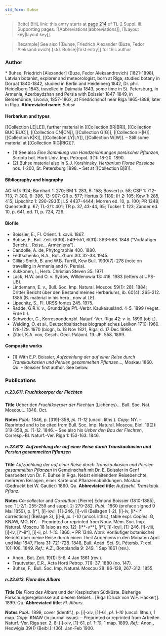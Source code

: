 ```yaml
---
std_form: Buhse
---
```


> [!cite] BHL link: this entry starts at [page 214](https://www.biodiversitylibrary.org/page/33266521) of TL-2 Suppl. III.
> Supporting pages: [[Abbreviations|abbreviations]], [[Layout key|layout key]].

> [!example] See also [[Buhse, Friedrich Alexander (Buze, Fedor Aleksandrovich) {std. Buhse}|first entry]] for this author

### Author

\* Buhse, Friedrich \[Alexander\] (Buze, Fedor Aleksandrovich) (1821-1898), Latvian botanist, explorer and meteorologist, born at Riga, studied botany in Dorpat 1840-1842, studied in Berlin and Heidelberg 1842, Dr. phil. Heidelberg 1843, travelled in Dalmatia 1843, some time in St. Petersburg, in Armenia, Azerbaydzhan and Persia with Boissier 1847-1849, in Bersemünde, Livonia, 1857-1862, at Friedrichshof near Riga 1865-1888, later in Riga. 
**Abbreviated name**: *Buhse*

#### Herbarium and types

[[Collection LE|LE]], further material in [[Collection BR|BR]], [[Collection BUC|BUC]], [[Collection CN|CN]], [[Collection G|G]], [[Collection H|H]], [[Collection K|K]], [[Collection LY|LY]], [[Collection W|W]]. – Still some material at [[Collection RIG|RIG]]?.
- (1) See also *Eine Sammlung von Handzeichnungen persischer Pflanzen*, Scripta bot. Horti Univ. Imp. Petropol. 3(1): 18-20. 1890.
- (2) Buhse material also in S.J. Korshinsky, *Herbarium Florae Rossicae* nos. 1-200, St. Petersburg 1898. – Set at [[Collection B|B]].

#### Bibliography and biography

AG 5(1): 924; Barnhart 1: 270; BM 1: 283, 6: 158; Bossert p. 58; CSP 1: 712-713, 7: 300, 9: 396, 13: 907; GR p. 577; Hortus 3: 1189; IH 2: 105; Kew 1: 285, 415; Lipschitz 1: 290-293(!); LS 4437-4444; Morren ed. 10, p. 100; PR 1348; Quenstedt p. 67; TL-2/1: 401; TR p. 37, 43-44, 65; Tucker 1: 123; Zander ed. 10, p. 641, ed. 11, p. 724, 729.

#### Biofile

- Boissier, E., Fl. Orient. 1: xxvii. 1867.
- Buhse, F., Bot. Zeit. 6(30): 549-551, 6(31): 563-568. 1848 ("Vorläufiger Bericht... Reise... Armeniens").
- Candolle, A. de, Phytographie 400. 1880.
- Fedtschenko, B.A., Bot. Zhurn 30: 32-33. 1945.
- Gilliat-Smith, B. and W.B. Turrill, Kew Bull. 1930(7): 278 (note on travelling in Armenia and N. Persia).
- Kukkonen, I., Herb. Christian Steven 35. 1971.
- Lack, H.W. and O. v. Sydow, Willdenowia 13: 416. 1983 (letters at UPS-UB).
- Lindemann, E. v., Bull. Soc. Imp. Natural. Moscou 59(1): 281. 1884; Dritter Bericht über den Bestand meines Herbariums, ib. 60(4): 265-312. 1885 (B. material in his herb., now at LE).
- Lipschitz, S., Fl. URSS fontes 245. 1975.
- Radde, G.R.V. v., Grundzüge Pfl.-Verbr. Kaukasusländ. 4-5. 1899 (Veget. Erde III).
- Schweder, G., Korrespondenzbl. Naturf.-Ver. Riga 42: v-ix. 1899 (obit.).
- Welding, O. et al., Deutschbaltisches biographisches Lexikon 1710-1960. 128-129. 1970 (biogr., b. 18 Nov 1821, Riga, d. 17 Dec 1898).
- Zittel, K.A. von, Gesch. Geol. Paläont. 19. Jh. 558. 1899.

#### Composite works

- (1) With E.P. Boissier, *Aufzaehlung der auf einer Reise durch Transkaukasien und Persien gesammelten Pflanzen*..., Moskau 1860. Qu. – Boissier first author. See below.

### Publications

##### n.23.611. Fruchtkoerper der Flechten

**Title**
Ueber den *Fruchtkoerper der Flechten* (Lichenes)... Bull. Soc. Nat. Moscou... 1846. Oct.

**Notes**
*Publ*.: 1846, p. \[319\]-358, *pl. 11-12* (uncol. liths.). *Copy*: NY. – Reprinted and to be cited from Bull. Soc. Imp. Natural. Moscou, Biol. 19(2): 319-358, *pl. 11-12.* 1846. – See also his *Ueber den Bau der Flechten*, Corresp.-Bl. Naturf.-Ver. Riga 1: 153-163. 1846.

##### n.23.612. Aufzaehlung der auf einer Reise durch Transkaukasien und Persien gesammelten Pflanzen

**Title**
*Aufzaehlung der auf einer Reise durch Transkaukasien und Persien gesammelten Pflanzen* in Gemeinschaft mit Dr. E. Boissier in Genf bearbeitet von Dr. F. Buhse in Riga. Nebst einleitendem Reiseberichte, mehreren Beilagen, einer Karte und Pflanzenabbildungen. Moskau (Gedruckt bei W. Gautier) 1860. Qu.
**Abbreviated title**: *Aufzaehl. Transkauk. Pflanz.*

**Notes**
*Co-collector* and *Co-author*: \[Pierre\] Edmond Boissier (1810-1885), see TL-2/1: 255-259 and suppl. 2: 279-282.
*Publ*.: 1860 (preface signed 9 Mai 1859), p. \[i\*\], \[i\]-lxvii, \[1\]-246, \[i\]-viii (Beilagen 1-2), \[i\]-lv, \[i\*-ii\* corrections\] (Beilage 3), \[i\]-ii, *pl. 1-10* (uncol. liths.), table expl. *Copies*: G, KNAW, MO, NY. – Preprinted or reprinted from Nouv. Mém. Soc. Imp. Natural. Moscou 18 \[also as no. 12\]: \[i\*\*-v\*\*\], \[i\*\], \[i\]-lxvii, \[1\]-246, \[i\]-viii, \[i\]-lv, \[i\*-ii\*\], \[i\]-ii, *pl. 1-10.* 1860. – PR 1348.
*Note*: Vorläufiger botanischer Bericht über meine Reise durch einen Theil Armeniens in den Monaten April und Mai 1847, Flora 31: 721-728. 1848, Bull. Acad. Sci. St. Pétersb. 7: col. 101-108. 1849.
*Ref*.: A.Z., Bonplandia 9: 249. 1 Sep 1861 (rev.).
- Anon., Bot. Zeit. 19(1): 5-6. 4 Jan 1861 (rev.).
- Trautvetter, E.R., Acta Horti Petrop. 7(1): 37. 1880 (no. 147).
- Buhse, F., Bull. Soc. Imp. Natural. Moscou 28: 86-128, 267-312. 1855.

##### n.23.613. Flora des Alburs

**Title**
Die *Flora des Alburs* und der Kaspischen Südküste. Bisherige Forschungsergebnisse auf diesem Gebiet... \[Riga (Druck von W.F. Häcker)\]. 1899. Qu.
**Abbreviated title**: *Fl. Alburs*.

**Notes**
*Publ*.: 1899, cover (identif.), p. \[i\]-xiv, \[1\]-61, *pl. 1-10* (uncol. liths.), 1 map. *Copy*: KNAW (in journal issue). – Preprinted or reprinted from Arbeiten Naturf.-Ver. Riga ser. 2. 8: \[i\]-xiv, \[1\]-61, *pl. 1-10*, 1 map. 1899.
*Ref*.: Anon., Hedwigia 39(1) (Beibl.): (36). Jan-Feb 1900.

